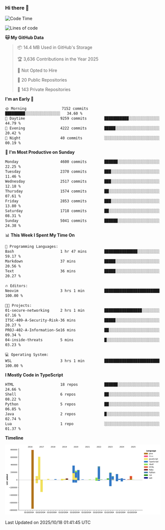 ### Hi there 👋

<!--
**Clumsy-Coder/Clumsy-Coder** is a ✨ _special_ ✨ repository because its `README.md` (this file) appears on your GitHub profile.

Here are some ideas to get you started:

- 🔭 I’m currently working on ...
- 🌱 I’m currently learning ...
- 👯 I’m looking to collaborate on ...
- 🤔 I’m looking for help with ...
- 💬 Ask me about ...
- 📫 How to reach me: ...
- 😄 Pronouns: ...
- ⚡ Fun fact: ...
-->

<!-- anmol098/waka-readme-stats -->
<!--START_SECTION:waka-->
![Code Time](http://img.shields.io/badge/Code%20Time-1%2C363%20hrs%2024%20mins-blue)

![Lines of code](https://img.shields.io/badge/From%20Hello%20World%20I%27ve%20Written-3.6%20million%20lines%20of%20code-blue)

**🐱 My GitHub Data** 

> 📦 14.4 MB Used in GitHub's Storage 
 > 
> 🏆 3,636 Contributions in the Year 2025
 > 
> 🚫 Not Opted to Hire
 > 
> 📜 20 Public Repositories 
 > 
> 🔑 143 Private Repositories 
 > 
**I'm an Early 🐤** 

```text
🌞 Morning                7152 commits        █████████░░░░░░░░░░░░░░░░   34.60 % 
🌆 Daytime                9259 commits        ███████████░░░░░░░░░░░░░░   44.79 % 
🌃 Evening                4222 commits        █████░░░░░░░░░░░░░░░░░░░░   20.42 % 
🌙 Night                  40 commits          ░░░░░░░░░░░░░░░░░░░░░░░░░   00.19 % 
```
📅 **I'm Most Productive on Sunday** 

```text
Monday                   4600 commits        ██████░░░░░░░░░░░░░░░░░░░   22.25 % 
Tuesday                  2370 commits        ███░░░░░░░░░░░░░░░░░░░░░░   11.46 % 
Wednesday                2517 commits        ███░░░░░░░░░░░░░░░░░░░░░░   12.18 % 
Thursday                 1574 commits        ██░░░░░░░░░░░░░░░░░░░░░░░   07.61 % 
Friday                   2853 commits        ███░░░░░░░░░░░░░░░░░░░░░░   13.80 % 
Saturday                 1718 commits        ██░░░░░░░░░░░░░░░░░░░░░░░   08.31 % 
Sunday                   5041 commits        ██████░░░░░░░░░░░░░░░░░░░   24.38 % 
```


📊 **This Week I Spent My Time On** 

```text
💬 Programming Languages: 
Bash                     1 hr 47 mins        ███████████████░░░░░░░░░░   59.17 % 
Markdown                 37 mins             █████░░░░░░░░░░░░░░░░░░░░   20.56 % 
Text                     36 mins             █████░░░░░░░░░░░░░░░░░░░░   20.27 % 

🔥 Editors: 
Neovim                   3 hrs 1 min         █████████████████████████   100.00 % 

🐱‍💻 Projects: 
01-secure-networking     2 hrs 1 min         █████████████████░░░░░░░░   67.16 % 
ITSC-409-A-Security-Risk-36 mins             █████░░░░░░░░░░░░░░░░░░░░   20.27 % 
PROJ-402-A-Information-Se16 mins             ██░░░░░░░░░░░░░░░░░░░░░░░   09.34 % 
04-inside-threats        5 mins              █░░░░░░░░░░░░░░░░░░░░░░░░   03.23 % 

💻 Operating System: 
WSL                      3 hrs 1 min         █████████████████████████   100.00 % 
```

**I Mostly Code in TypeScript** 

```text
HTML                     18 repos            ██████░░░░░░░░░░░░░░░░░░░   24.66 % 
Shell                    6 repos             ██░░░░░░░░░░░░░░░░░░░░░░░   08.22 % 
Python                   5 repos             ██░░░░░░░░░░░░░░░░░░░░░░░   06.85 % 
Java                     2 repos             █░░░░░░░░░░░░░░░░░░░░░░░░   02.74 % 
Lua                      1 repo              ░░░░░░░░░░░░░░░░░░░░░░░░░   01.37 % 
```



**Timeline**

![Lines of Code chart](https://raw.githubusercontent.com/Clumsy-Coder/Clumsy-Coder/main/assets/bar_graph.png)


 Last Updated on 2025/10/18 01:41:45 UTC
<!--END_SECTION:waka-->
